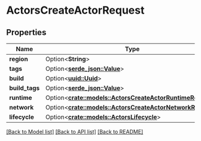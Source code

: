 # ActorsCreateActorRequest

## Properties

Name | Type | Description | Notes
------------ | ------------- | ------------- | -------------
**region** | Option<**String**> |  | [optional]
**tags** | Option<[**serde_json::Value**](.md)> |  | 
**build** | Option<[**uuid::Uuid**](uuid::Uuid.md)> |  | [optional]
**build_tags** | Option<[**serde_json::Value**](.md)> |  | [optional]
**runtime** | Option<[**crate::models::ActorsCreateActorRuntimeRequest**](ActorsCreateActorRuntimeRequest.md)> |  | [optional]
**network** | Option<[**crate::models::ActorsCreateActorNetworkRequest**](ActorsCreateActorNetworkRequest.md)> |  | [optional]
**lifecycle** | Option<[**crate::models::ActorsLifecycle**](ActorsLifecycle.md)> |  | [optional]

[[Back to Model list]](../README.md#documentation-for-models) [[Back to API list]](../README.md#documentation-for-api-endpoints) [[Back to README]](../README.md)


